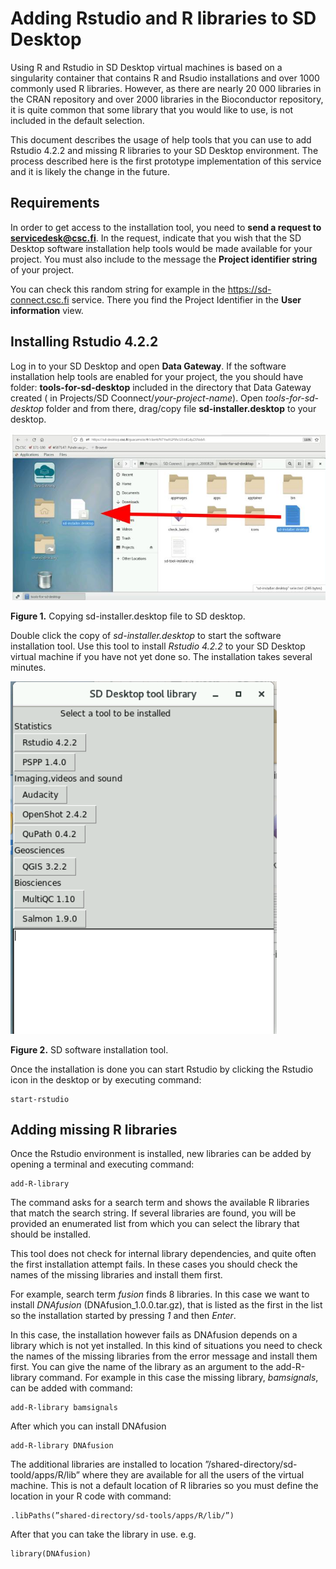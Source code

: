# Adding Rstudio and R libraries to SD Desktop #


Using R and Rstudio in SD Desktop virtual machines is based on a singularity container that 
contains R and Rsudio installations and over 1000 commonly used R libraries. However, as there 
are nearly 20 000 libraries in the CRAN repository and over 2000 libraries in the Bioconductor 
repository, it is quite common that some library that you would like to use, is not included in the default selection.

This document describes the usage of help tools that you can use to add Rstudio 4.2.2 and missing R libraries to your SD Desktop environment. 
The process described here is the first prototype implementation of this service and it is likely the change in the future.

## Requirements ##

In order to get access to the installation tool, you need to **send a request to servicedesk@csc.fi**.
In the request, indicate that you wish that the SD Desktop software installation help tools would be made available for your project. 
You must also include to the message the  **Project identifier string** of your project.

You can check this random string for example in the https://sd-connect.csc.fi service. There you find the 
Project Identifier in the **User information** view. 


## Installing Rstudio 4.2.2 ##

Log in to your SD Desktop and open **Data Gateway**. If the software installation help tools are enabled for your project, the you should have folder: 
**tools-for-sd-desktop** included in the directory that Data Gateway created ( in Projects/SD Coonnect/_your-project-name_).
Open _tools-for-sd-desktop_ folder and from there, drag/copy file **sd-installer.desktop** to your desktop.

[![Installing-sd-installer](./images/desktop/sd-installer1.png)](./images/desktop/sd-installer1.png)

**Figure 1.** Copying sd-installer.desktop file to SD desktop.
 
Double click the copy of _sd-installer.desktop_ to start the software installation tool. Use this tool to install _Rstudio 4.2.2_ 
to your SD Desktop virtual machine if you have not yet done so. The installation takes several minutes. 

[![sd-installer](./images/desktop/sd-installer2.png)](./images/desktop/sd-installer2.png)

**Figure 2.** SD software installation tool.

Once the installation is done you can start Rstudio by clicking  the  Rstudio icon in the desktop or by executing command:

```text
start-rstudio
```

## Adding missing R libraries ##

Once the Rstudio environment is installed, new libraries can be added by opening a terminal and executing command:
```text
add-R-library 
```

The command asks for a search term and shows the available R libraries that match the search string. 
If several libraries are found, you will be provided an enumerated list from which you can
select the library that should be installed.

This tool does not check for internal library dependencies, and quite often the first installation attempt fails. 
In these cases you should check the names of the missing libraries and install them first.

For example, search term _fusion_ finds 8 libraries. In this case we want to install _DNAfusion_  (DNAfusion_1.0.0.tar.gz), 
that is listed as the first in the list so the installation started by pressing _1_ and then  _Enter_.

In this case, the installation however fails as DNAfusion depends on a library which is not yet installed. 
In this kind of situations you need to check the names of the missing libraries from the error message and install them first. 
You can give the name of the library as an argument to the add-R-library command. 
For example in this case the missing library, _bamsignals_, can be added with command:
```text
add-R-library bamsignals
```

After which you can install DNAfusion

```text
add-R-library DNAfusion
```

The additional libraries are installed to location ”/shared-directory/sd-toold/apps/R/lib” where they are available for
all the users of the virtual machine. This is not a default location of R libraries so you must define the location in your 
R code with command:

```text
.libPaths(”shared-directory/sd-tools/apps/R/lib/”)
```

After that you can take the library in use. e.g.

```text
library(DNAfusion)
```
